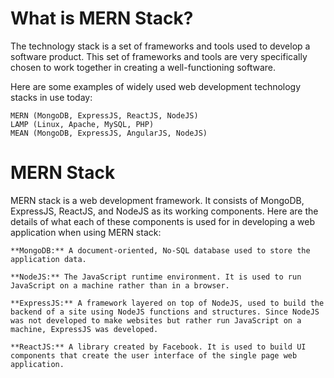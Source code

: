 # What is MERN Stack?
The technology stack is a set of frameworks and tools used to develop a software product. This set of frameworks and tools are very specifically chosen to work together in creating a well-functioning software.

Here are some examples of widely used web development technology stacks in use today:

    MERN (MongoDB, ExpressJS, ReactJS, NodeJS)
    LAMP (Linux, Apache, MySQL, PHP)
    MEAN (MongoDB, ExpressJS, AngularJS, NodeJS)


# MERN Stack
MERN stack is a web development framework. It consists of MongoDB, ExpressJS, ReactJS, and NodeJS as its working components. Here are the details of what each of these components is used for in developing a web application when using MERN stack:

    **MongoDB:** A document-oriented, No-SQL database used to store the application data.

    **NodeJS:** The JavaScript runtime environment. It is used to run JavaScript on a machine rather than in a browser.

    **ExpressJS:** A framework layered on top of NodeJS, used to build the backend of a site using NodeJS functions and structures. Since NodeJS was not developed to make websites but rather run JavaScript on a machine, ExpressJS was developed.

    **ReactJS:** A library created by Facebook. It is used to build UI components that create the user interface of the single page web application.


